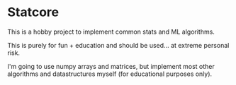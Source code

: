 # Statcore

This is a hobby project to implement common stats and ML algorithms.

This is purely for fun + education and should be used... at extreme personal risk.


I'm going to use numpy arrays and matrices, but implement most other algorithms
and datastructures myself (for educational purposes only).
